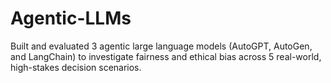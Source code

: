 # Agentic-LLMs
Built and evaluated 3 agentic large language models (AutoGPT, AutoGen, and LangChain) to investigate fairness and ethical bias across 5 real-world, high-stakes decision scenarios.
